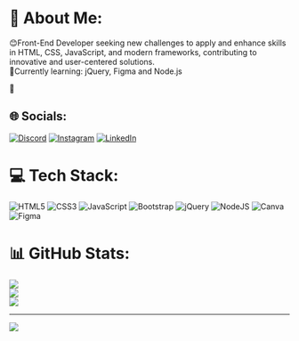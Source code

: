 # 💫 About Me:
😊Front-End Developer seeking new challenges to apply and enhance skills in HTML, CSS, JavaScript, and modern frameworks, contributing to innovative and user-centered solutions.<br>🌱Currently learning: jQuery, Figma and Node.js

🎈

## 🌐 Socials:
[![Discord](https://img.shields.io/badge/Discord-%237289DA.svg?logo=discord&logoColor=white)](https://discord.gg/giulia__correa_) [![Instagram](https://img.shields.io/badge/Instagram-%23E4405F.svg?logo=Instagram&logoColor=white)](https://instagram.com/giulia__correa_) [![LinkedIn](https://img.shields.io/badge/LinkedIn-%230077B5.svg?logo=linkedin&logoColor=white)](https://linkedin.com/in/www.linkedin.com/in/giulia-correa-silva) 

# 💻 Tech Stack:
 ![HTML5](https://img.shields.io/badge/html5-%23E34F26.svg?style=plastic&logo=html5&logoColor=white) ![CSS3](https://img.shields.io/badge/css3-%231572B6.svg?style=plastic&logo=css3&logoColor=white) ![JavaScript](https://img.shields.io/badge/javascript-%23323330.svg?style=plastic&logo=javascript&logoColor=%23F7DF1E) ![Bootstrap](https://img.shields.io/badge/bootstrap-%238511FA.svg?style=plastic&logo=bootstrap&logoColor=white) ![jQuery](https://img.shields.io/badge/jquery-%230769AD.svg?style=plastic&logo=jquery&logoColor=white) ![NodeJS](https://img.shields.io/badge/node.js-6DA55F?style=plastic&logo=node.js&logoColor=white) ![Canva](https://img.shields.io/badge/Canva-%2300C4CC.svg?style=plastic&logo=Canva&logoColor=white) ![Figma](https://img.shields.io/badge/figma-%23F24E1E.svg?style=plastic&logo=figma&logoColor=white)
# 📊 GitHub Stats:
![](https://github-readme-stats.vercel.app/api?username=GiuliaCorrea100&theme=transparent&hide_border=true&include_all_commits=false&count_private=false)<br/>
![](https://github-readme-streak-stats.herokuapp.com/?user=GiuliaCorrea100&theme=transparent&hide_border=true)<br/>
![](https://github-readme-stats.vercel.app/api/top-langs/?username=GiuliaCorrea100&theme=transparent&hide_border=true&include_all_commits=false&count_private=false&layout=compact)

---
[![](https://visitcount.itsvg.in/api?id=GiuliaCorrea100&icon=2&color=4)](https://visitcount.itsvg.in)
